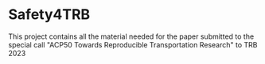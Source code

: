 # Safety4TRB
This project contains all the material needed for the paper submitted to the special call "ACP50 Towards Reproducible Transportation Research" to TRB 2023
